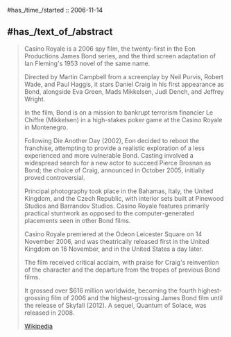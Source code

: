 ﻿---
aliases:
- "Casino Royale"
---

#has_/time_/started :: 2006-11-14 

## #has_/text_of_/abstract 

> Casino Royale is a 2006 spy film, the twenty-first in the Eon Productions James Bond series, 
> and the third screen adaptation of Ian Fleming's 1953 novel of the same name. 
> 
> Directed by Martin Campbell from a screenplay by Neil Purvis, Robert Wade, and Paul Haggis, 
> it stars Daniel Craig in his first appearance as Bond, 
> alongside Eva Green, Mads Mikkelsen, Judi Dench, and Jeffrey Wright. 
> 
> In the film, Bond is on a mission to bankrupt terrorism financier Le Chiffre (Mikkelsen) 
> in a high-stakes poker game at the Casino Royale in Montenegro.
>
> Following Die Another Day (2002), Eon decided to reboot the franchise, 
> attempting to provide a realistic exploration of a less experienced and more vulnerable Bond. 
> Casting involved a widespread search for a new actor to succeed Pierce Brosnan as Bond; 
> the choice of Craig, announced in October 2005, initially proved controversial. 
> 
> Principal photography took place in the Bahamas, Italy, the United Kingdom, and the Czech Republic, 
> with interior sets built at Pinewood Studios and Barrandov Studios. 
> Casino Royale features primarily practical stuntwork 
> as opposed to the computer-generated placements seen in other Bond films.
>
> Casino Royale premiered at the Odeon Leicester Square on 14 November 2006, 
> and was theatrically released first in the United Kingdom on 16 November, and in the United States a day later. 
> 
> The film received critical acclaim, with praise for Craig's reinvention of the character 
> and the departure from the tropes of previous Bond films. 
> 
> It grossed over $616 million worldwide, becoming the fourth highest-grossing film of 2006 
> and the highest-grossing James Bond film until the release of Skyfall (2012). 
> A sequel, Quantum of Solace, was released in 2008.
>
> [Wikipedia](https://en.wikipedia.org/wiki/Casino%20Royale%20(2006%20film))


